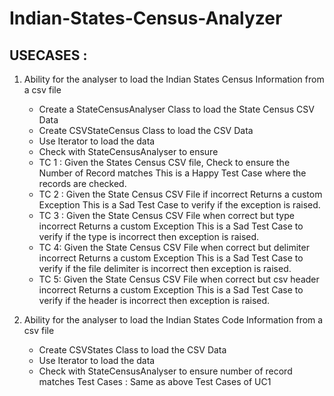 # Indian-States-Census-Analyzer

## USECASES : 

1. Ability for the analyser to load the Indian States Census Information from a csv file
   - Create a StateCensusAnalyser Class to load the State Census CSV Data
   - Create CSVStateCensus Class to load the CSV Data
   - Use Iterator to load the data
   - Check with StateCensusAnalyser to ensure
   - TC 1 : 
   Given the States Census CSV file, Check to ensure the Number
   of Record matches This is a Happy Test Case where the records
   are checked.
   - TC 2 :
   Given the State Census CSV File if incorrect Returns a custom
   Exception This is a Sad Test Case to verify if the
   exception is raised.
   - TC 3 :
   Given the State Census CSV File when correct but type incorrect
   Returns a custom Exception This is a Sad Test Case to verify if the type is
   incorrect then exception is raised.
   - TC 4:
   Given the State Census CSV File when correct but delimiter incorrect
   Returns a custom Exception This is a Sad Test Case to verify if the file
   delimiter is incorrect then exception is raised.
   - TC 5:
   Given the State Census CSV File when correct but csv header
   incorrect Returns a custom Exception This is a Sad Test Case to verify if the header is
   incorrect then exception is raised.
   
2. Ability for the analyser to load the Indian States Code Information from a csv file
   - Create CSVStates Class to load the CSV Data
   - Use Iterator to load the data
   - Check with StateCensusAnalyser to ensure number of record matches
   Test Cases : Same as above Test Cases of UC1   
   
